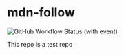 # mdn-follow
![GitHub Workflow Status (with event)](https://img.shields.io/github/actions/workflow/status/kinlearn/mdn-follow/blank.yml)

This repo is a test repo
